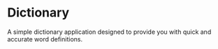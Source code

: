 # Dictionary

A simple dictionary application
designed to provide you with quick and accurate word definitions.


